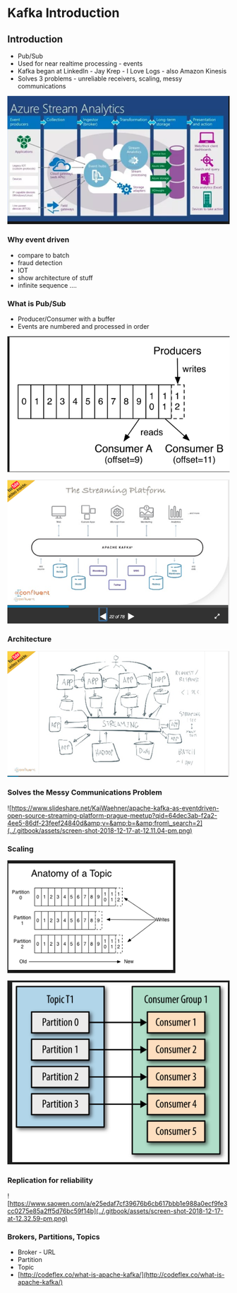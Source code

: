 # Kafka Introduction

## Introduction

* Pub/Sub
* Used for near realtime processing - events
* Kafka began at LinkedIn - Jay Krep - I Love Logs - also Amazon Kinesis
* Solves 3 problems - unreliable receivers, scaling, messy communications

![Dataflow for realtime event analytics](../.gitbook/assets/screen-shot-2018-12-17-at-11.58.15-am.png)

### Why event driven

* compare to batch
* fraud detection
* IOT
* show architecture of stuff
* infinite sequence ....

### What is Pub/Sub

* Producer/Consumer with a buffer
* Events are numbered and processed in order

![](../.gitbook/assets/screen-shot-2018-12-17-at-12.02.40-pm.png)

![](../.gitbook/assets/screen-shot-2018-12-17-at-12.22.10-pm.png)

### Architecture

![Kafka - put everything on the stream](../.gitbook/assets/screen-shot-2018-12-17-at-12.08.43-pm.png)

### Solves the Messy Communications Problem

![https://www.slideshare.net/KaiWaehner/apache-kafka-as-eventdriven-open-source-streaming-platform-prague-meetup?qid=64dec3ab-f2a2-4ee5-86df-23feef24840d&amp;v=&amp;b=&amp;from\_search=2](../.gitbook/assets/screen-shot-2018-12-17-at-12.11.04-pm.png)

### Scaling

![Open up another buffer or broker](../.gitbook/assets/screen-shot-2018-12-17-at-12.24.01-pm.png)

![Start more consumers](../.gitbook/assets/screen-shot-2018-12-17-at-12.25.31-pm.png)

### Replication for reliability

![https://www.saowen.com/a/e25edaf7cf39676b6cb617bbb1e988a0ecf9fe3cc0275e85a2ff5d76bc59f14b](../.gitbook/assets/screen-shot-2018-12-17-at-12.32.59-pm.png)

### Brokers, Partitions, Topics

* Broker - URL
* Partition
* Topic 
* [http://codeflex.co/what-is-apache-kafka/](http://codeflex.co/what-is-apache-kafka/)

